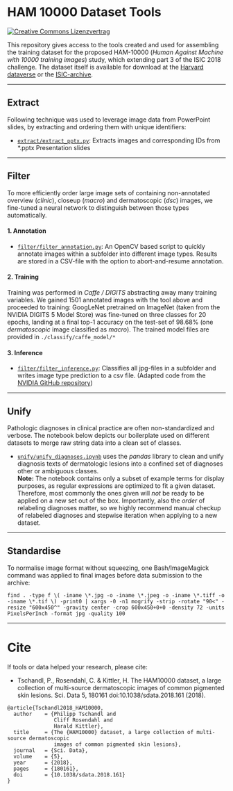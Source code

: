 # HAM 10000 Dataset Tools

<a rel="license" href="http://creativecommons.org/licenses/by-nc/4.0/"><img alt="Creative Commons Lizenzvertrag" style="border-width:0" src="https://i.creativecommons.org/l/by-nc/4.0/80x15.png" /></a>

This repository gives access to the tools created and used
for assembling the training dataset for the proposed HAM-10000
(*Human Against Machine with 10000 training images*)
study, which extending part 3 of the ISIC 2018
challenge. The dataset itself is available for download at the [Harvard dataverse](https://dataverse.harvard.edu/dataset.xhtml?persistentId=doi:10.7910/DVN/DBW86T) or the [ISIC-archive](https://isic-archive.com/#images).

<hr>

## Extract

Following technique was used to leverage image data
from PowerPoint slides, by extracting and ordering them with unique identifiers:
- [`extract/extract_pptx.py`](extract/extract_pptx.py): Extracts images and
corresponding IDs from \*.pptx Presentation slides

<hr>

## Filter

To more efficiently order large image sets of containing non-annotated overview
(_clinic_), closeup (_macro_) and dermatoscopic (_dsc_) images, we fine-tuned a
neural network to distinguish between those types automatically.

#### 1. Annotation
- [`filter/filter_annotation.py`](filter/filter_annotation.py): An
OpenCV based script to quickly annotate images within a subfolder into
different image types. Results are stored in a CSV-file with the option to
abort-and-resume annotation.


#### 2. Training
Training was performed in *Caffe / DIGITS* abstracting away many training
variables. We gained 1501 annotated images with the tool above and proceeded
to training: GoogLeNet pretrained on ImageNet (taken from the NVIDIA DIGITS 5
Model Store) was fine-tuned on three classes for 20 epochs, landing at a final
top-1 accuracy on the test-set of 98.68% (one _dermatoscopic_ image classified
as _macro_). The trained model files are provided in `./classify/caffe_model/*`

#### 3. Inference

- [`filter/filter_inference.py`](filter/filter_inference.py): Classifies all
jpg-files in a subfolder and writes image type prediction to a csv file. (Adapted
  code from the [NVIDIA GitHub repository](https://github.com/NVIDIA/DIGITS/tree/master/examples/classification))

<hr>

## Unify

Pathologic diagnoses in clinical practice are often non-standardized and
verbose. The notebook below depicts our boilerplate used on
different datasets to merge raw string data into a clean set of classes.

- [`unify/unify_diagnoses.ipynb`](unify/unify_diagnoses.ipynb) uses the *pandas*
library to clean and unify diagnosis texts of dermatologic lesions into a
confined set of diagnoses other or ambiguous classes. <br>
**Note:** The notebook contains only a subset of example terms for display purposes,
as regular expressions are optimized to fit a given dataset. Therefore, most
commonly the ones given will _not_ be ready to be applied on a new set out of the box.
Importantly, also the _order_ of relabeling diagnoses matter, so we highly
recommend manual checkup of relabeled diagnoses and stepwise iteration when
applying to a new dataset.

<hr>

## Standardise

To normalise image format without squeezing, one Bash/ImageMagick command was applied
to final images before data submission to the archive:

`find . -type f \( -iname \*.jpg -o -iname \*.jpeg -o -iname \*.tiff -o -iname \*.tif \) -print0 | xargs -0 -n1 mogrify -strip -rotate "90<" -resize "600x450^" -gravity center -crop 600x450+0+0 -density 72 -units PixelsPerInch -format jpg -quality 100`

<hr>

# Cite
If tools or data helped your research, please cite:

- Tschandl, P., Rosendahl, C. & Kittler, H. The HAM10000 dataset, a large collection of multi-source dermatoscopic images of common pigmented skin lesions. Sci. Data 5, 180161 doi:10.1038/sdata.2018.161 (2018).

```
@article{Tschandl2018_HAM10000,
  author    = {Philipp Tschandl and
               Cliff Rosendahl and
               Harald Kittler},
  title     = {The {HAM10000} dataset, a large collection of multi-source dermatoscopic
               images of common pigmented skin lesions},
  journal   = {Sci. Data},
  volume    = {5},
  year      = {2018},
  pages     = {180161},
  doi       = {10.1038/sdata.2018.161}
}
```
